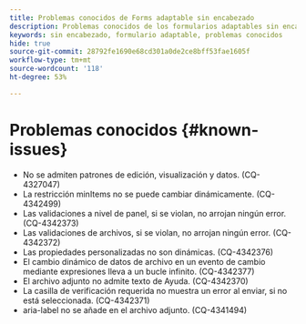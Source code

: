 ```yaml
---
title: Problemas conocidos de Forms adaptable sin encabezado
description: Problemas conocidos de los formularios adaptables sin encabezado.
keywords: sin encabezado, formulario adaptable, problemas conocidos
hide: true
source-git-commit: 28792fe1690e68cd301a0de2ce8bff53fae1605f
workflow-type: tm+mt
source-wordcount: '118'
ht-degree: 53%

---
```



# Problemas conocidos {#known-issues}

* No se admiten patrones de edición, visualización y datos. (CQ-4327047)
* La restricción minItems no se puede cambiar dinámicamente. (CQ-4342499)
* Las validaciones a nivel de panel, si se violan, no arrojan ningún error. (CQ-4342373)
* Las validaciones de archivos, si se violan, no arrojan ningún error. (CQ-4342372)
* Las propiedades personalizadas no son dinámicas. (CQ-4342376)
* El cambio dinámico de datos de archivo en un evento de cambio mediante expresiones lleva a un bucle infinito. (CQ-4342377)
* El archivo adjunto no admite texto de Ayuda. (CQ-4342370)
* La casilla de verificación requerida no muestra un error al enviar, si no está seleccionada. (CQ-4342371)
* aria-label no se añade en el archivo adjunto. (CQ-4341494)

